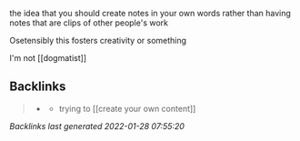 the idea that you should create notes in your own words rather than having notes that are clips of other people's work

Osetensibly this fosters creativity or something

I'm not [[dogmatist]]



## Backlinks

> - [](2021-01-20.md)
>   - trying to [[create your own content]]

_Backlinks last generated 2022-01-28 07:55:20_

